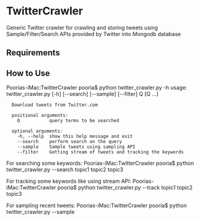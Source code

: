TwitterCrawler
==============

Generic Twitter crawler for crawling and storing tweets using Sample/Filter/Search APIs 
provided by Twitter into Mongodb database


Requirements
------------


How to Use
----------
Poorias-iMac:TwitterCrawler pooria$ python twitter_crawler.py -h
      usage: twitter_crawler.py [-h] [--search] [--sample] [--filter] Q [Q ...]
      
      Download tweets from Twitter.com
      
      positional arguments:
        Q           query terms to be searched
      
      optional arguments:
        -h, --help  show this help message and exit
        --search    perform search on the query
        --sample    Sample tweets using sampling API
        --filter    Getting stream of tweets and tracking the keywords
        
        
        
For searching some keywords:
  Poorias-iMac:TwitterCrawler pooria$ python twitter_crawler.py --search topic1 topic2 topic3
  
For tracking some keywords like using stream API:
  Poorias-iMac:TwitterCrawler pooria$ python twitter_crawler.py --track topic1 topic2 topic3
  
For sampling recent tweets:
  Poorias-iMac:TwitterCrawler pooria$ python twitter_crawler.py --sample
